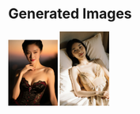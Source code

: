 # Generated Images



<img src="2025_10_14_01.webp" width="100"/> <img src="2025_10_14_02.webp" width="100"/>